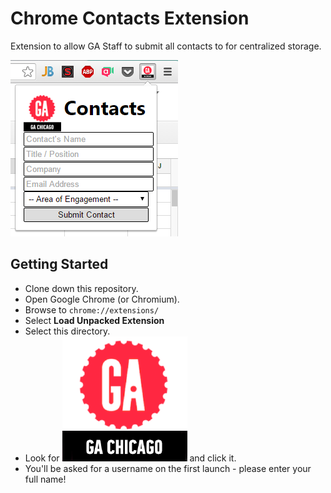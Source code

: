 # Chrome Contacts Extension
Extension to allow GA Staff to submit all contacts to for centralized storage.

![screenshot.png](screenshot.png)

## Getting Started
* Clone down this repository.
* Open Google Chrome (or Chromium).
* Browse to `chrome://extensions/`
* Select **Load Unpacked Extension**
* Select this directory.
* Look for ![logo.gif](logo.gif) and click it.
* You'll be asked for a username on the first launch - please enter your full name!
